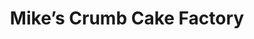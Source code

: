 ---
title: "Mike’s Crumb Cake Factory"
url: /brick-township/mikes-crumb-cake-factory/
shop: Bäckerei
---
